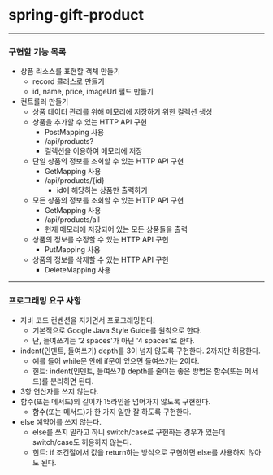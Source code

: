 # spring-gift-product
***
### 구현할 기능 목록
- 상품 리소스를 표현할 객체 만들기
    - record 클래스로 만들기
    - id, name, price, imageUrl 필드 만들기
- 컨트롤러 만들기
    - 상품 데이터 관리를 위해 메모리에 저장하기 위한 컬렉션 생성
    - 상품을 추가할 수 있는 HTTP API 구현
        - PostMapping 사용
        - /api/products?
        - 컬렉션을 이용하여 메모리에 저장
    - 단일 상품의 정보를 조회할 수 있는 HTTP API 구현
        - GetMapping 사용
        - /api/products/{id}
            - id에 해당하는 상품만 출력하기
    - 모든 상품의 정보를 조회할 수 있는 HTTP API 구현
        - GetMapping 사용
        - /api/products/all
        - 현재 메모리에 저장되어 있는 모든 상품들을 출력
    - 상품의 정보를 수정할 수 있는 HTTP API 구현
        - PutMapping 사용
    - 상품의 정보를 삭제할 수 있는 HTTP API 구현
        - DeleteMapping 사용
***
### 프로그래밍 요구 사항
- 자바 코드 컨벤션을 지키면서 프로그래밍한다.
    - 기본적으로 Google Java Style Guide를 원칙으로 한다.
    - 단, 들여쓰기는 '2 spaces'가 아닌 '4 spaces'로 한다.
- indent(인덴트, 들여쓰기) depth를 3이 넘지 않도록 구현한다. 2까지만 허용한다.
    - 예를 들어 while문 안에 if문이 있으면 들여쓰기는 2이다.
    - 힌트: indent(인덴트, 들여쓰기) depth를 줄이는 좋은 방법은 함수(또는 메서드)를 분리하면 된다.
- 3항 연산자를 쓰지 않는다.
- 함수(또는 메서드)의 길이가 15라인을 넘어가지 않도록 구현한다.
    - 함수(또는 메서드)가 한 가지 일만 잘 하도록 구현한다.
- else 예약어를 쓰지 않는다.
    - else를 쓰지 말라고 하니 switch/case로 구현하는 경우가 있는데 switch/case도 허용하지 않는다.
    - 힌트: if 조건절에서 값을 return하는 방식으로 구현하면 else를 사용하지 않아도 된다.